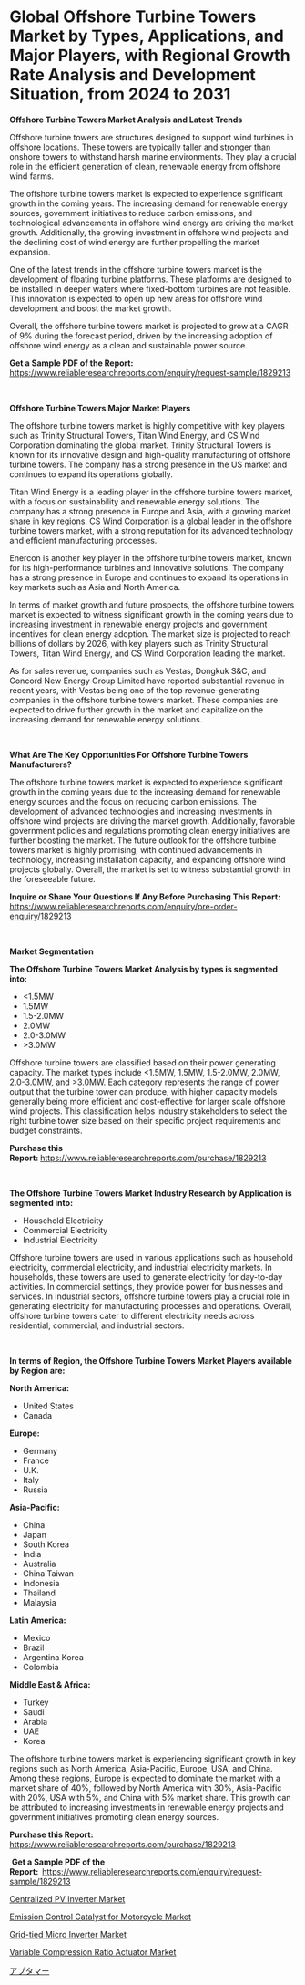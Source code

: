 <p><h1>Global Offshore Turbine Towers Market by Types, Applications, and Major Players, with Regional Growth Rate Analysis and Development Situation, from 2024 to 2031</h1></p><p><strong>Offshore Turbine Towers Market Analysis and Latest Trends</strong></p>
<p><p>Offshore turbine towers are structures designed to support wind turbines in offshore locations. These towers are typically taller and stronger than onshore towers to withstand harsh marine environments. They play a crucial role in the efficient generation of clean, renewable energy from offshore wind farms.</p><p>The offshore turbine towers market is expected to experience significant growth in the coming years. The increasing demand for renewable energy sources, government initiatives to reduce carbon emissions, and technological advancements in offshore wind energy are driving the market growth. Additionally, the growing investment in offshore wind projects and the declining cost of wind energy are further propelling the market expansion.</p><p>One of the latest trends in the offshore turbine towers market is the development of floating turbine platforms. These platforms are designed to be installed in deeper waters where fixed-bottom turbines are not feasible. This innovation is expected to open up new areas for offshore wind development and boost the market growth.</p><p>Overall, the offshore turbine towers market is projected to grow at a CAGR of 9% during the forecast period, driven by the increasing adoption of offshore wind energy as a clean and sustainable power source.</p></p>
<p><strong>Get a Sample PDF of the Report:&nbsp;</strong> <a href="https://www.reliableresearchreports.com/enquiry/request-sample/1829213">https://www.reliableresearchreports.com/enquiry/request-sample/1829213</a></p>
<p>&nbsp;</p>
<p><strong>Offshore Turbine Towers Major Market Players</strong></p>
<p><p>The offshore turbine towers market is highly competitive with key players such as Trinity Structural Towers, Titan Wind Energy, and CS Wind Corporation dominating the global market. Trinity Structural Towers is known for its innovative design and high-quality manufacturing of offshore turbine towers. The company has a strong presence in the US market and continues to expand its operations globally.</p><p>Titan Wind Energy is a leading player in the offshore turbine towers market, with a focus on sustainability and renewable energy solutions. The company has a strong presence in Europe and Asia, with a growing market share in key regions. CS Wind Corporation is a global leader in the offshore turbine towers market, with a strong reputation for its advanced technology and efficient manufacturing processes.</p><p>Enercon is another key player in the offshore turbine towers market, known for its high-performance turbines and innovative solutions. The company has a strong presence in Europe and continues to expand its operations in key markets such as Asia and North America.</p><p>In terms of market growth and future prospects, the offshore turbine towers market is expected to witness significant growth in the coming years due to increasing investment in renewable energy projects and government incentives for clean energy adoption. The market size is projected to reach billions of dollars by 2026, with key players such as Trinity Structural Towers, Titan Wind Energy, and CS Wind Corporation leading the market.</p><p>As for sales revenue, companies such as Vestas, Dongkuk S&C, and Concord New Energy Group Limited have reported substantial revenue in recent years, with Vestas being one of the top revenue-generating companies in the offshore turbine towers market. These companies are expected to drive further growth in the market and capitalize on the increasing demand for renewable energy solutions.</p></p>
<p>&nbsp;</p>
<p><strong>What Are The Key Opportunities For Offshore Turbine Towers Manufacturers?</strong></p>
<p><p>The offshore turbine towers market is expected to experience significant growth in the coming years due to the increasing demand for renewable energy sources and the focus on reducing carbon emissions. The development of advanced technologies and increasing investments in offshore wind projects are driving the market growth. Additionally, favorable government policies and regulations promoting clean energy initiatives are further boosting the market. The future outlook for the offshore turbine towers market is highly promising, with continued advancements in technology, increasing installation capacity, and expanding offshore wind projects globally. Overall, the market is set to witness substantial growth in the foreseeable future.</p></p>
<p><strong>Inquire or Share Your Questions If Any Before Purchasing This Report:</strong> <a href="https://www.reliableresearchreports.com/enquiry/pre-order-enquiry/1829213">https://www.reliableresearchreports.com/enquiry/pre-order-enquiry/1829213</a></p>
<p>&nbsp;</p>
<p><strong>Market Segmentation</strong></p>
<p><strong>The Offshore Turbine Towers Market Analysis by types is segmented into:</strong></p>
<p><ul><li><1.5MW</li><li>1.5MW</li><li>1.5-2.0MW</li><li>2.0MW</li><li>2.0-3.0MW</li><li>>3.0MW</li></ul></p>
<p><p>Offshore turbine towers are classified based on their power generating capacity. The market types include <1.5MW, 1.5MW, 1.5-2.0MW, 2.0MW, 2.0-3.0MW, and >3.0MW. Each category represents the range of power output that the turbine tower can produce, with higher capacity models generally being more efficient and cost-effective for larger scale offshore wind projects. This classification helps industry stakeholders to select the right turbine tower size based on their specific project requirements and budget constraints.</p></p>
<p><strong>Purchase this Report:&nbsp;</strong><a href="https://www.reliableresearchreports.com/purchase/1829213">https://www.reliableresearchreports.com/purchase/1829213</a></p>
<p>&nbsp;</p>
<p><strong>The Offshore Turbine Towers Market Industry Research by Application is segmented into:</strong></p>
<p><ul><li>Household Electricity</li><li>Commercial Electricity</li><li>Industrial Electricity</li></ul></p>
<p><p>Offshore turbine towers are used in various applications such as household electricity, commercial electricity, and industrial electricity markets. In households, these towers are used to generate electricity for day-to-day activities. In commercial settings, they provide power for businesses and services. In industrial sectors, offshore turbine towers play a crucial role in generating electricity for manufacturing processes and operations. Overall, offshore turbine towers cater to different electricity needs across residential, commercial, and industrial sectors.</p></p>
<p>&nbsp;</p>
<p><strong>In terms of Region, the Offshore Turbine Towers Market Players available by Region are:</strong></p>
<p>
    <p> <strong> North America: </strong>
        <ul>
            <li>United States</li>
            <li>Canada</li>
        </ul>
        </p> 
    <p> <strong> Europe: </strong>
        <ul>
            <li>Germany</li>
            <li>France</li>
            <li>U.K.</li>
            <li>Italy</li>
            <li>Russia</li>
        </ul>
        </p> 
    <p> <strong> Asia-Pacific: </strong>
        <ul>
            <li>China</li>
            <li>Japan</li>
            <li>South Korea</li>
            <li>India</li>
            <li>Australia</li>
            <li>China Taiwan</li>
            <li>Indonesia</li>
            <li>Thailand</li>
            <li>Malaysia</li>
        </ul>
        </p> 
    <p> <strong> Latin America: </strong>
        <ul>
            <li>Mexico</li>
            <li>Brazil</li>
            <li>Argentina Korea</li>
            <li>Colombia</li>
        </ul>
        </p> 
    <p> <strong> Middle East & Africa: </strong>
        <ul>
            <li>Turkey</li>
            <li>Saudi</li>
            <li>Arabia</li>
            <li>UAE</li>
            <li>Korea</li>
        </ul>
    </p>
    </p>
<p><p>The offshore turbine towers market is experiencing significant growth in key regions such as North America, Asia-Pacific, Europe, USA, and China. Among these regions, Europe is expected to dominate the market with a market share of 40%, followed by North America with 30%, Asia-Pacific with 20%, USA with 5%, and China with 5% market share. This growth can be attributed to increasing investments in renewable energy projects and government initiatives promoting clean energy sources.</p></p>
<p><strong>Purchase this Report: </strong><a href="https://www.reliableresearchreports.com/purchase/1829213">https://www.reliableresearchreports.com/purchase/1829213</a></p>
<p>&nbsp;<strong>Get a Sample PDF of the Report:&nbsp;&nbsp;</strong><a href="https://www.reliableresearchreports.com/enquiry/request-sample/1829213">https://www.reliableresearchreports.com/enquiry/request-sample/1829213</a></p>
<p><strong></strong></p>
<p><p><a href="https://github.com/brentleyjimmiealvaradoz4l1rea/Market-Research-Report-List-1/blob/main/centralized-pv-inverter-market.md">Centralized PV Inverter Market</a></p><p><a href="https://issuu.com/reportprime-2/docs/emission-control-catalyst-for-motorcycle-market-si">Emission Control Catalyst for Motorcycle Market</a></p><p><a href="https://github.com/Angelnienowdseej3e45z3p8c/Market-Research-Report-List-1/blob/main/grid-tied-micro-inverter-market.md">Grid-tied Micro Inverter Market</a></p><p><a href="https://issuu.com/reportprime-2/docs/variable-compression-ratio-actuator-market-size-20">Variable Compression Ratio Actuator Market</a></p><p><a href="https://github.com/vlcostes/Market-Research-Report-List-1/blob/main/415419016840.md">アプタマー</a></p></p>